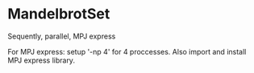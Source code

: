 # MandelbrotSet

Sequently, parallel, MPJ express


For MPJ express: setup '-np 4' for 4 proccesses. Also import and install MPJ express library.
